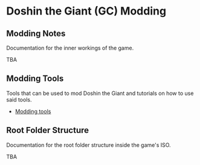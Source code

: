 # Doshin the Giant (GC) Modding

## Modding Notes
Documentation for the inner workings of the game.

TBA

## Modding Tools
Tools that can be used to mod Doshin the Giant and tutorials on how to use said tools.

* [Modding tools](Doshin_the_Giant_(GC)/Modding_Tools.md)

## Root Folder Structure
Documentation for the root folder structure inside the game's ISO.

TBA

